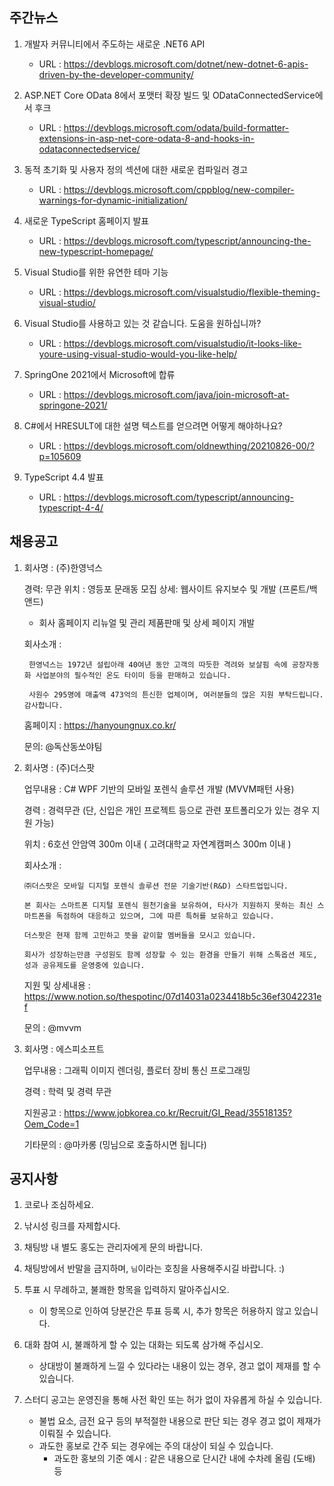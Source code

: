 ## 주간뉴스
1) 개발자 커뮤니티에서 주도하는 새로운 .NET6 API
    - URL : https://devblogs.microsoft.com/dotnet/new-dotnet-6-apis-driven-by-the-developer-community/

2) ASP.NET Core OData 8에서 포맷터 확장 빌드 및 ODataConnectedService에서 후크
    - URL : https://devblogs.microsoft.com/odata/build-formatter-extensions-in-asp-net-core-odata-8-and-hooks-in-odataconnectedservice/

3) 동적 초기화 및 사용자 정의 섹션에 대한 새로운 컴파일러 경고
    - URL : https://devblogs.microsoft.com/cppblog/new-compiler-warnings-for-dynamic-initialization/

4) 새로운 TypeScript 홈페이지 발표
    - URL : https://devblogs.microsoft.com/typescript/announcing-the-new-typescript-homepage/

5) Visual Studio를 위한 유연한 테마 기능
    - URL : https://devblogs.microsoft.com/visualstudio/flexible-theming-visual-studio/

6) Visual Studio를 사용하고 있는 것 같습니다. 도움을 원하십니까?
    - URL : https://devblogs.microsoft.com/visualstudio/it-looks-like-youre-using-visual-studio-would-you-like-help/

7) SpringOne 2021에서 Microsoft에 합류
    - URL : https://devblogs.microsoft.com/java/join-microsoft-at-springone-2021/

8) C#에서 HRESULT에 대한 설명 텍스트를 얻으려면 어떻게 해야하나요?
    - URL : https://devblogs.microsoft.com/oldnewthing/20210826-00/?p=105609

9) TypeScript 4.4 발표
    - URL : https://devblogs.microsoft.com/typescript/announcing-typescript-4-4/



## 채용공고
1) 회사명 : (주)한영넉스

    경력: 무관
    위치 : 영등포 문래동
    모집 상세: 웹사이트 유지보수 및 개발 (프론트/백앤드)
    - 회사 홈페이지 리뉴얼 및 관리 제품판매 및 상세 페이지 개발
    
    회사소개 : 
        
        한영넉스는 1972년 설립아래 40여년 동안 고객의 따듯한 격려와 보살핌 속에 공장자동화 사업분야의 필수적인 온도 타이미 등을 판매하고 있습니다.
        
        사원수 295명에 매출액 473억의 튼신한 업체이며, 여러분들의 많은 지원 부탁드립니다. 감사합니다.
    
    홈페이지 : https://hanyoungnux.co.kr/
    
    문의: @독산동쏘야팀
    
2) 회사명 : (주)더스팟

    업무내용 : C# WPF 기반의 모바일 포렌식 솔루션 개발 (MVVM패턴 사용)
    
    경력 : 경력무관 (단, 신입은 개인 프로젝트 등으로 관련 포트폴리오가 있는 경우 지원 가능)
    
    위치 : 6호선 안암역 300m 이내 ( 고려대학교 자연계캠퍼스 300m 이내 )
    
    회사소개 : 
        
       ㈜더스팟은 모바일 디지털 포렌식 솔루션 전문 기술기반(R&D) 스타트업입니다.

       본 회사는 스마트폰 디지털 포렌식 원천기술을 보유하여, 타사가 지원하지 못하는 최신 스마트폰을 독점하여 대응하고 있으며, 그에 따른 특허를 보유하고 있습니다.
        
       더스팟은 현재 함께 고민하고 뜻을 같이할 멤버들을 모시고 있습니다.
             
       회사가 성장하는만큼 구성원도 함께 성장할 수 있는 환경을 만들기 위해 스톡옵션 제도, 성과 공유제도를 운영중에 있습니다.
    
    지원 및 상세내용 : https://www.notion.so/thespotinc/07d14031a0234418b5c36ef3042231ef
    
   문의 : @mvvm
   
3) 회사명 : 에스피소프트

    업무내용 : 그래픽 이미지 렌더링, 플로터 장비 통신 프로그래밍
    
    경력 : 학력 및 경력 무관 
    
    지원공고 : https://www.jobkorea.co.kr/Recruit/GI_Read/35518135?Oem_Code=1
    
    기타문의 : @마카롱 (밍님으로 호출하시면 됩니다)

## 공지사항
1) 코로나 조심하세요.

2) 낚시성 링크를 자제합시다.

3) 채팅방 내 별도 홍도는 관리자에게 문의 바랍니다.

4) 채팅방에서 반말을 금지하며, `님`이라는 호칭을 사용해주시길 바랍니다. :)

5) 투표 시 무례하고, 불쾌한 항목을 입력하지 말아주십시오.
    - 이 항목으로 인하여 당분간은  투표 등록 시, 추가 항목은 허용하지 않고 있습니다.

6) 대화 참여 시, 불쾌하게 할 수 있는 대화는 되도록 삼가해 주십시오.
    - 상대방이 불쾌하게 느낄 수 있다라는 내용이 있는 경우, 경고 없이 제재를 할 수 있습니다.

7) 스터디 공고는 운영진을 통해 사전 확인 또는 허가 없이 자유롭게 하실 수 있습니다.
    - 불법 요소, 금전 요구 등의 부적절한 내용으로 판단 되는 경우 경고 없이 제재가 이뤄질 수 있습니다.
    - 과도한 홍보로 간주 되는 경우에는 주의 대상이 되실 수 있습니다.
        * 과도한 홍보의 기준 예시 : 같은 내용으로 단시간 내에 수차례 올림 (도배) 등
